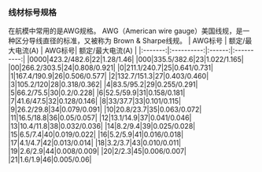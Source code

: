 ### 线材标号规格
在航模中常用的是AWG规格。
AWG（American wire gauge）美国线规，是一种区分导线直径的标准，又被称为 Brown & Sharpe线规。
|  AWG标号 | 额定/最大电流(A) | AWG标号| 额定/最大电流(A) |
|:-------:|:----------:|:------:|:----------:|
|0000|423.2/482.6|22|1.28/1.46|
|000|335.5/382.6|23|1.022/1.165|
|00|266.2/303.5|24|0.808/0.921|
|0|211.1/240.7|25|0.641/0.731|
|1|167.4/190.9|26|0.506/0.577|
|2|132.7/151.3|27|0.403/0.460|
|3|105.2/120|28|0.318/0.362|
|4|83.5/95.2|29|0.255/0.291|
|5|66.2/75.5|30|0.2/0.228|
|6|52.5/59.9|31|0.158/0.181|
|7|41.6/47.5|32|0.128/0.146|
|8|33/37.7|33|0.101/0.115|
|9|26.2/29.8|34|0.079/0.091|
|10|20.8/23.7|35|0.063/0.072|
|11|16.5/18.8|36|0.05/0.057|
|12|13.1/14.9|37|0.041/0.046|
|13|10.4/11.8|38|0.032/0.036|
|14|8.2/9.4|39|0.025/0.028|
|15|6.5/7.4|40|0.019/0.022|
|16|5.2/5.9|41|0.016/0.018|
|17|4.1/4.7|42|0.013/0.014|
|18|3.2/3.7|43|0.010/0.011|
|19|2.6/2.9|44|0.008/0.009|
|20|2/2.3|45|0.006/0.007|
|21|1.6/1.9|46|0.005/0.06|
<!-- AWG规格信息 -->